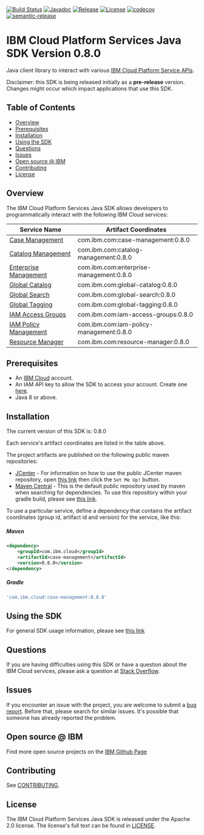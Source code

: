 [![Build Status](https://travis-ci.com/IBM/platform-services-java-sdk.svg?branch=master)](https://travis-ci.com/IBM/platform-services-java-sdk)
[![Javadoc](https://img.shields.io/static/v1?label=javadoc&message=latest&color=blue)](https://ibm.github.io/platform-services-java-sdk/docs/latest)
[![Release](https://img.shields.io/github/v/release/IBM/platform-services-java-sdk)](https://github.com/IBM/platform-services-java-sdk/releases/latest)
[![License](https://img.shields.io/badge/License-Apache%202.0-blue.svg)](https://opensource.org/licenses/Apache-2.0)
[![codecov](https://codecov.io/gh/IBM/platform-services-java-sdk/branch/master/graph/badge.svg)](https://codecov.io/gh/IBM/platform-services-java-sdk)
[![semantic-release](https://img.shields.io/badge/%20%20%F0%9F%93%A6%F0%9F%9A%80-semantic--release-e10079.svg)](https://github.com/semantic-release/semantic-release)


# IBM Cloud Platform Services Java SDK Version 0.8.0

Java client library to interact with various 
[IBM Cloud Platform Service APIs](https://cloud.ibm.com/docs?tab=api-docs&category=platform_services).

Disclaimer: this SDK is being released initially as a **pre-release** version.
Changes might occur which impact applications that use this SDK.

## Table of Contents

<!--
  The TOC below is generated using the `markdown-toc` node package.

      https://github.com/jonschlinkert/markdown-toc

  You should regenerate the TOC after making changes to this file.

      npx markdown-toc --maxdepth 4 -i README.md
  -->

<!-- toc -->

- [Overview](#overview)
- [Prerequisites](#prerequisites)
- [Installation](#installation)
- [Using the SDK](#using-the-sdk)
- [Questions](#questions)
- [Issues](#issues)
- [Open source @ IBM](#open-source--ibm)
- [Contributing](#contributing)
- [License](#license)

<!-- tocstop -->

## Overview

The IBM Cloud Platform Services Java SDK allows developers to programmatically interact with the following IBM Cloud services:

Service Name | Artifact Coordinates
--- | --- 
[Case Management](https://cloud.ibm.com/apidocs/case-management) | com.ibm.com:case-management:0.8.0
[Catalog Management](https://cloud.ibm.com/apidocs/resource-catalog/private-catalog) | com.ibm.com:catalog-management:0.8.0
[Enterprise Management](https://cloud.ibm.com/apidocs/enterprise-apis/enterprise) | com.ibm.com:enterprise-management:0.8.0
[Global Catalog](https://cloud.ibm.com/apidocs/resource-catalog/global-catalog) | com.ibm.com:global-catalog:0.8.0
[Global Search](https://cloud.ibm.com/apidocs/search) | com.ibm.com:global-search:0.8.0
[Global Tagging](https://cloud.ibm.com/apidocs/tagging) | com.ibm.com:global-tagging:0.8.0
[IAM Access Groups](https://cloud.ibm.com/apidocs/iam-access-groups) | com.ibm.com:iam-access-groups:0.8.0
[IAM Policy Management](https://cloud.ibm.com/apidocs/iam-policy-management) | com.ibm.com:iam-policy-management:0.8.0
[Resource Manager](https://cloud.ibm.com/apidocs/resource-controller/resource-manager) | com.ibm.com:resource-manager:0.8.0

## Prerequisites

[ibm-cloud-onboarding]: https://cloud.ibm.com/registration

* An [IBM Cloud][ibm-cloud-onboarding] account.
* An IAM API key to allow the SDK to access your account. Create one [here](https://cloud.ibm.com/iam/apikeys).
* Java 8 or above.

## Installation
The current version of this SDK is: 0.8.0

Each service's artifact coordinates are listed in the table above.

The project artifacts are published on the following public maven repositories:
- [JCenter](https://bintray.com/bintray/jcenter) - For information on how to use the
public JCenter maven repository, open [this link](https://bintray.com/bintray/jcenter)
then click the `Set Me Up!` button.
- [Maven Central](https://repo1.maven.org/maven2/) - This is the default public repository
used by maven when searching for dependencies.  To use this repository within your
gradle build, please see
[this link](https://docs.gradle.org/current/userguide/declaring_repositories.html).

To use a particular service, define a dependency that contains the
artifact coordinates (group id, artifact id and version) for the service, like this:

##### Maven

```xml
<dependency>
    <groupId>com.ibm.cloud</groupId>
    <artifactId>case-management</artifactId>
    <version>0.8.0</version>
</dependency>
```

##### Gradle
```gradle
'com.ibm.cloud:case-management:0.8.0'
```

## Using the SDK
For general SDK usage information, please see [this link](https://github.com/IBM/ibm-cloud-sdk-common/blob/master/README.md)

## Questions

If you are having difficulties using this SDK or have a question about the IBM Cloud services,
please ask a question at
[Stack Overflow](http://stackoverflow.com/questions/ask?tags=ibm-cloud).

## Issues
If you encounter an issue with the project, you are welcome to submit a
[bug report](https://github.com/IBM/platform-services-java-sdk/issues).
Before that, please search for similar issues. It's possible that someone has already reported the problem.

## Open source @ IBM
Find more open source projects on the [IBM Github Page](http://ibm.github.io/)

## Contributing
See [CONTRIBUTING](CONTRIBUTING.md).

## License

The IBM Cloud Platform Services Java SDK is released under the Apache 2.0 license.
The license's full text can be found in
[LICENSE](LICENSE).

